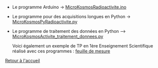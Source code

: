 - Le programme Arduino -> [MicroKosmosRadioactivite.ino](/MicroKosmosRadioactivite.ino)
- Le programme pour des acquisitions longues en  Python -> [MicroKosmosPyRadioactivite.py](/MicroKosmosPyRadioactivite.py)
- Le programme de traitement des données en Python --> [MicroKosmosActivite_traitement_donnees.py](/MicroKosmosActivite_traitement_donnees.py])

  Voici également un exemple de TP en 1ère Enseignement Scientifique réalisé avec ces programmes : [feuille de mesure](/feuille_mesure.pdf)

[Retour à l'accueil](/index.md)
